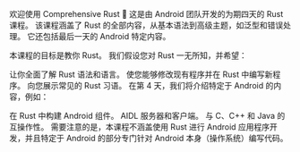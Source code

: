 
欢迎使用 Comprehensive Rust 🦀
这是由 Android 团队开发的为期四天的 Rust 课程。 该课程涵盖了 Rust 的全部内容，从基本语法到高级主题，如泛型和错误处理。 它还包括最后一天的 Android 特定内容。

本课程的目标是教你 Rust。 我们假设您对 Rust 一无所知，并希望：

让你全面了解 Rust 语法和语言。
使您能够修改现有程序并在 Rust 中编写新程序。
向您展示常见的 Rust 习语。
在第 4 天，我们将介绍特定于 Android 的内容，例如：

在 Rust 中构建 Android 组件。
AIDL 服务器和客户端。
与 C、C++ 和 Java 的互操作性。
需要注意的是，本课程不涵盖使用 Rust 进行 Android 应用程序开发，并且特定于 Android 的部分专门针对 Android 本身（操作系统）编写代码。